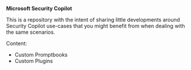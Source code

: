 **Microsoft Security Copilot**

This is a repository with the intent of sharing little developments around Security Copilot use-cases that you might benefit from when dealing with the same scenarios.

Content:
- Custom Promptbooks
- Custom Plugins








